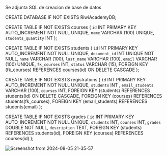 Se adjunta SQL de creacion de base de datos

CREATE DATABASE IF NOT EXISTS RiwiAcademyDB;

CREATE TABLE IF NOT EXISTS courses (
`id` INT PRIMARY KEY AUTO_INCREMENT NOT NULL UNIQUE,
`name` VARCHAR (100) UNIQUE,
`students_quantity` INT
);

CREATE TABLE IF NOT EXISTS students (
`id` INT PRIMARY KEY AUTO_INCREMENT NOT NULL UNIQUE,
`document_id` INT UNIQUE NOT NULL,
`name` VARCHAR (100),
`last_name` VARCHAR (100),
`email` VARCHAR (100) UNIQUE,
`fk_courses` INT,
`status` VARCHAR (15),
FOREIGN KEY (fk_courses) REFERENCES courses(id) ON DELETE CASCADE
);

CREATE TABLE IF NOT EXISTS registrations (
`id` INT PRIMARY KEY AUTO_INCREMENT NOT NULL UNIQUE,
`students` INT ,
`email_students` VARCHAR (100),
`courses` INT,
FOREIGN KEY (students) REFERENCES students(id) ON DELETE CASCADE,
FOREIGN KEY (courses) REFERENCES students(fk_courses),
FOREIGN KEY (email_students) REFERENCES students(email)
);

CREATE TABLE IF NOT EXISTS grades (
`id` INT PRIMARY KEY AUTO_INCREMENT NOT NULL UNIQUE,
`students` INT,
`courses` INT,
`grades` DOUBLE NOT NULL,
`description` TEXT,
FOREIGN KEY (students) REFERENCES students(id),
FOREIGN KEY (courses) REFERENCES courses(id)
);

![Screenshot from 2024-08-05 21-35-57](https://github.com/user-attachments/assets/d362986b-fbf3-4431-b428-f9f136023ddd)
